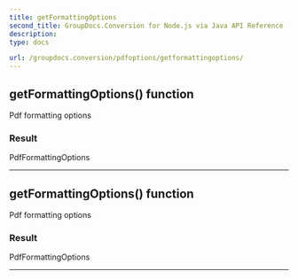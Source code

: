 ```yaml
---
title: getFormattingOptions
second_title: GroupDocs.Conversion for Node.js via Java API Reference
description: 
type: docs

url: /groupdocs.conversion/pdfoptions/getformattingoptions/
---
```


## getFormattingOptions()  function

 Pdf formatting options
 

### Result
PdfFormattingOptions


---


## getFormattingOptions()  function

 Pdf formatting options
 

### Result
PdfFormattingOptions


---



